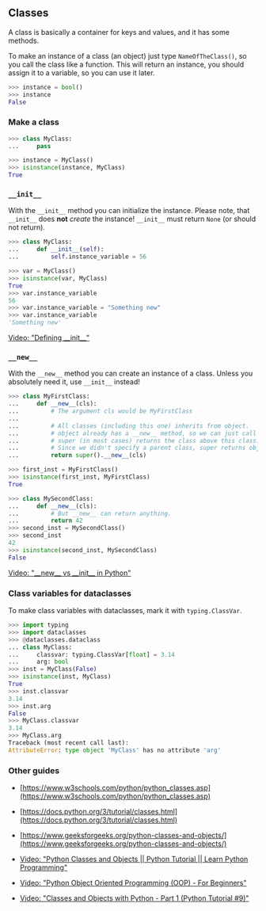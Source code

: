 ## Classes

A class is basically a container for keys and values, and it has some methods.

To make an instance of a class (an object) just type `NameOfTheClass()`, so you call the class like a function. This will return an instance, you should assign it to a variable, so you can use it later.

```py
>>> instance = bool()
>>> instance
False

```

### Make a class

```py
>>> class MyClass:
...     pass

>>> instance = MyClass()
>>> isinstance(instance, MyClass)
True

```

### `__init__`

With the `__init__` method you can initialize the instance. Please note, that `__init__` does **not** _create_ the instance! `__init__` must return `None` (or should not return).

```py
>>> class MyClass:
...     def __init__(self):
...         self.instance_variable = 56

>>> var = MyClass()
>>> isinstance(var, MyClass)
True
>>> var.instance_variable
56
>>> var.instance_variable = "Something new"
>>> var.instance_variable
'Something new'

```

[Video: "Defining \_\_init\_\_"](https://youtu.be/AjYOMk-4NIU)

### `__new__`

With the `__new__` method you can create an instance of a class. Unless you absolutely need it, use `__init__` instead!

```py
>>> class MyFirstClass:
...     def __new__(cls):
...         # The argument cls would be MyFirstClass
...
...         # All classes (including this one) inherits from object.
...         # object already has a __new__ method, so we can just call it with super.
...         # super (in most cases) returns the class above this class.
...         # Since we didn't specify a parent class, super returns object.
...         return super().__new__(cls)

>>> first_inst = MyFirstClass()
>>> isinstance(first_inst, MyFirstClass)
True

>>> class MySecondClass:
...     def __new__(cls):
...         # But __new__ can return anything.
...         return 42
>>> second_inst = MySecondClass()
>>> second_inst
42
>>> isinstance(second_inst, MySecondClass)
False

```

[Video: "\_\_new\_\_ vs \_\_init\_\_ in Python"](https://youtu.be/-zsV0_QrfTw)

### Class variables for dataclasses

To make class variables with dataclasses, mark it with `typing.ClassVar`.

```py
>>> import typing
>>> import dataclasses
>>> @dataclasses.dataclass
... class MyClass:
...     classvar: typing.ClassVar[float] = 3.14
...     arg: bool
>>> inst = MyClass(False)
>>> isinstance(inst, MyClass)
True
>>> inst.classvar
3.14
>>> inst.arg
False
>>> MyClass.classvar
3.14
>>> MyClass.arg
Traceback (most recent call last):
AttributeError: type object 'MyClass' has no attribute 'arg'

```

### Other guides

- [https://www.w3schools.com/python/python_classes.asp](https://www.w3schools.com/python/python_classes.asp)
- [https://docs.python.org/3/tutorial/classes.html](https://docs.python.org/3/tutorial/classes.html)
- [https://www.geeksforgeeks.org/python-classes-and-objects/](https://www.geeksforgeeks.org/python-classes-and-objects/)

- [Video: "Python Classes and Objects || Python Tutorial || Learn Python Programming"](https://youtu.be/apACNr7DC_s)
- [Video: "Python Object Oriented Programming (OOP) - For Beginners"](https://youtu.be/JeznW_7DlB0)
- [Video: "Classes and Objects with Python - Part 1 (Python Tutorial #9)"](https://youtu.be/wfcWRAxRVBA)
